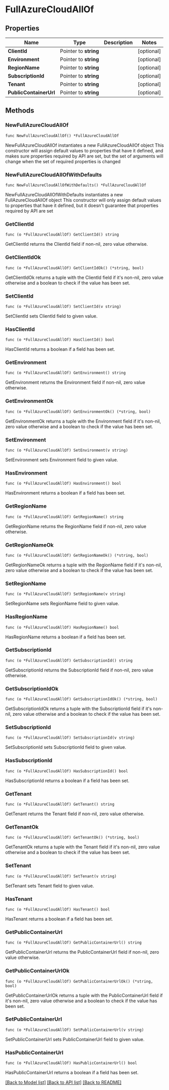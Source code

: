 # FullAzureCloudAllOf

## Properties

Name | Type | Description | Notes
------------ | ------------- | ------------- | -------------
**ClientId** | Pointer to **string** |  | [optional] 
**Environment** | Pointer to **string** |  | [optional] 
**RegionName** | Pointer to **string** |  | [optional] 
**SubscriptionId** | Pointer to **string** |  | [optional] 
**Tenant** | Pointer to **string** |  | [optional] 
**PublicContainerUrl** | Pointer to **string** |  | [optional] 

## Methods

### NewFullAzureCloudAllOf

`func NewFullAzureCloudAllOf() *FullAzureCloudAllOf`

NewFullAzureCloudAllOf instantiates a new FullAzureCloudAllOf object
This constructor will assign default values to properties that have it defined,
and makes sure properties required by API are set, but the set of arguments
will change when the set of required properties is changed

### NewFullAzureCloudAllOfWithDefaults

`func NewFullAzureCloudAllOfWithDefaults() *FullAzureCloudAllOf`

NewFullAzureCloudAllOfWithDefaults instantiates a new FullAzureCloudAllOf object
This constructor will only assign default values to properties that have it defined,
but it doesn't guarantee that properties required by API are set

### GetClientId

`func (o *FullAzureCloudAllOf) GetClientId() string`

GetClientId returns the ClientId field if non-nil, zero value otherwise.

### GetClientIdOk

`func (o *FullAzureCloudAllOf) GetClientIdOk() (*string, bool)`

GetClientIdOk returns a tuple with the ClientId field if it's non-nil, zero value otherwise
and a boolean to check if the value has been set.

### SetClientId

`func (o *FullAzureCloudAllOf) SetClientId(v string)`

SetClientId sets ClientId field to given value.

### HasClientId

`func (o *FullAzureCloudAllOf) HasClientId() bool`

HasClientId returns a boolean if a field has been set.

### GetEnvironment

`func (o *FullAzureCloudAllOf) GetEnvironment() string`

GetEnvironment returns the Environment field if non-nil, zero value otherwise.

### GetEnvironmentOk

`func (o *FullAzureCloudAllOf) GetEnvironmentOk() (*string, bool)`

GetEnvironmentOk returns a tuple with the Environment field if it's non-nil, zero value otherwise
and a boolean to check if the value has been set.

### SetEnvironment

`func (o *FullAzureCloudAllOf) SetEnvironment(v string)`

SetEnvironment sets Environment field to given value.

### HasEnvironment

`func (o *FullAzureCloudAllOf) HasEnvironment() bool`

HasEnvironment returns a boolean if a field has been set.

### GetRegionName

`func (o *FullAzureCloudAllOf) GetRegionName() string`

GetRegionName returns the RegionName field if non-nil, zero value otherwise.

### GetRegionNameOk

`func (o *FullAzureCloudAllOf) GetRegionNameOk() (*string, bool)`

GetRegionNameOk returns a tuple with the RegionName field if it's non-nil, zero value otherwise
and a boolean to check if the value has been set.

### SetRegionName

`func (o *FullAzureCloudAllOf) SetRegionName(v string)`

SetRegionName sets RegionName field to given value.

### HasRegionName

`func (o *FullAzureCloudAllOf) HasRegionName() bool`

HasRegionName returns a boolean if a field has been set.

### GetSubscriptionId

`func (o *FullAzureCloudAllOf) GetSubscriptionId() string`

GetSubscriptionId returns the SubscriptionId field if non-nil, zero value otherwise.

### GetSubscriptionIdOk

`func (o *FullAzureCloudAllOf) GetSubscriptionIdOk() (*string, bool)`

GetSubscriptionIdOk returns a tuple with the SubscriptionId field if it's non-nil, zero value otherwise
and a boolean to check if the value has been set.

### SetSubscriptionId

`func (o *FullAzureCloudAllOf) SetSubscriptionId(v string)`

SetSubscriptionId sets SubscriptionId field to given value.

### HasSubscriptionId

`func (o *FullAzureCloudAllOf) HasSubscriptionId() bool`

HasSubscriptionId returns a boolean if a field has been set.

### GetTenant

`func (o *FullAzureCloudAllOf) GetTenant() string`

GetTenant returns the Tenant field if non-nil, zero value otherwise.

### GetTenantOk

`func (o *FullAzureCloudAllOf) GetTenantOk() (*string, bool)`

GetTenantOk returns a tuple with the Tenant field if it's non-nil, zero value otherwise
and a boolean to check if the value has been set.

### SetTenant

`func (o *FullAzureCloudAllOf) SetTenant(v string)`

SetTenant sets Tenant field to given value.

### HasTenant

`func (o *FullAzureCloudAllOf) HasTenant() bool`

HasTenant returns a boolean if a field has been set.

### GetPublicContainerUrl

`func (o *FullAzureCloudAllOf) GetPublicContainerUrl() string`

GetPublicContainerUrl returns the PublicContainerUrl field if non-nil, zero value otherwise.

### GetPublicContainerUrlOk

`func (o *FullAzureCloudAllOf) GetPublicContainerUrlOk() (*string, bool)`

GetPublicContainerUrlOk returns a tuple with the PublicContainerUrl field if it's non-nil, zero value otherwise
and a boolean to check if the value has been set.

### SetPublicContainerUrl

`func (o *FullAzureCloudAllOf) SetPublicContainerUrl(v string)`

SetPublicContainerUrl sets PublicContainerUrl field to given value.

### HasPublicContainerUrl

`func (o *FullAzureCloudAllOf) HasPublicContainerUrl() bool`

HasPublicContainerUrl returns a boolean if a field has been set.


[[Back to Model list]](../README.md#documentation-for-models) [[Back to API list]](../README.md#documentation-for-api-endpoints) [[Back to README]](../README.md)


